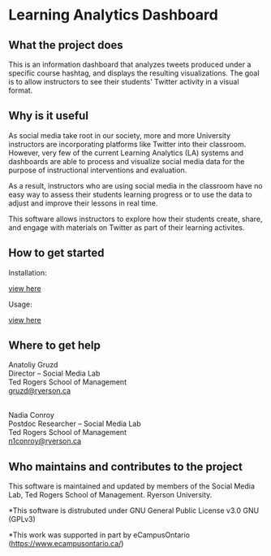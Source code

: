 # Learning Analytics Dashboard



What the project does
---------------------

This is an information dashboard that analyzes tweets produced under a specific course hashtag, and displays the resulting visualizations. The goal is to allow instructors to see their students' Twitter activity in a visual format. 


Why is it useful
----------------

As social media take root in our society, more and more University instructors are incorporating platforms like Twitter into their classroom. However, very few of the current Learning Analytics (LA) systems and dashboards are able to process and visualize social media data for the purpose of instructional interventions and evaluation. 

As a result, instructors who are using social media in the classroom have no easy way to assess their students learning progress or to use the data to adjust and improve their lessons in real time. 

This software allows instructors to explore how their students create, share, and engage with materials on Twitter as part of their learning activites.

How to get started 
------------------
Installation:

[view here](../../docs/Learning_Analytics_Dashboard_Installation_Guide.pdf)

Usage:

[view here](../../docs/Learning_Analytics_Dashboard_Userg_Guide.pdf)


Where to get help
------------------------------------------
Anatoliy Gruzd <br>
Director – Social Media Lab <br>
Ted Rogers School of Management <br>
gruzd@ryerson.ca			<br><br>

Nadia Conroy <br>
Postdoc Researcher – Social Media Lab<br> 
Ted Rogers School of Management <br>
n1conroy@ryerson.ca<br>


Who maintains and contributes to the project
--------------------------------------------
This software is maintained and updated by members of the Social Media Lab, Ted Rogers School of Management. Ryerson University.

*This software is distrubuted under GNU General Public License v3.0 GNU (GPLv3)

*This work was supported in part by eCampusOntario (https://www.ecampusontario.ca/)
